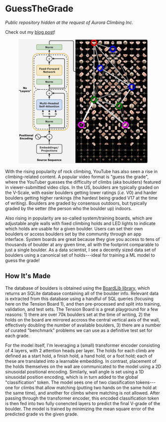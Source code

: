# GuessTheGrade
*Public repository hidden at the request of Aurora Climbing Inc.*

Check out my <a href="zacharysparrow.github.io/projects/guess_the_grade">blog post</a>!

<div align="center">
  <a href="https://github.com/zacharysparrow/GuessTheGrade/">
    <img src="climb_transformer.png" alt="TB Attention Weights" height="400">
  </a>
</div>

With the rising popularity of rock climbing, YouTube has also seen a rise in climbing-related content.
A popular video format is "guess the grade", where the YouTuber guesses the difficulty of climbs (aka boulders) featured in viewer-submitted video clips.
In the US, boulders are typically graded on the V-Scale, with easier boulders getting lower ratings (*i.e.* V0) and harder boulders getting higher rankings (the hardest being graded V17 at the time of writing).
Boulders are graded by consensus outdoors, but typically graded by the setter (the person who the boulder up) indoors.

Also rising in popularity are so-called system/training boards, which are adjustable angle walls with fixed climbing holds and LED lights to indicate which holds are usable for a given boulder.
Users can set their own boulders or access boulders set by the community through an app interface.
System boards are great because they give you access to tens of thousands of boulder at any given time, all with the footprint comparable to just a single boulder.
As a data scientist, I see a decently sized data set of boulders using a canonical set of holds---ideal for training a ML model to guess the grade!

## How It's Made
The database of boulders is obtained using the <a href="https://github.com/lemeryfertitta/BoardLib/tree/main">BoardLib library</a>, which returns an SQLite database containing all of the boulder info.
Relevant data is extracted from this database using a handful of SQL queries (focusing here on the Tension Board 1), and then pre-processed and split into training, validation, and test sets.
The Tension Board is a great playground for a few reasons: 1) there are over 70k boulders set at the time of writing, 2) the holds on the board are mirrored accross the central vertical axis of the wall, effectively doubling the number of available boulders, 3) there are a number of curated "benchmark" problems we can use as a definitive test set for each grade.

For the model itself, I'm leveraging a (small) transformer encoder consisting of 4 layers, with 2 attention heads per layer.
The holds for each climb are defined as a start hold, a finish hold, a hand hold, or a foot hold; each of these are translated into a learnable embedding.
In contrast, placement of the holds themselves on the wall are communicated to the model using a 2D sinusoidal positional encoding.
Similarly, wall angle is set using a 1D sinusoidal position encoding, which is in turn added to the global "classification" token.
The model sees one of two classification tokens---one for climbs that allow matching (putting two hands on the same hold at the same time), and another for climbs where matching is not allowed.
After passing through the transformer encoder, this encoded classification token is then fed into two fully conencted layers to predict the final V-grade of the boulder.
The model is trained by minimizing the mean square error of the predicted grade vs the given grade.
